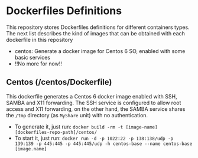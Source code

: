 # Dockerfiles Definitions

This repository stores Dockerfiles definitions for different containers types. The next list describes the kind of images that can be obtained with each dockerfile in this repository

* centos: Generate a docker image for Centos 6 SO, enabled with some basic services
* !!No more for now!!

## Centos (/centos/Dockerfile)

This dockerfile generates a Centos 6 docker image enabled with SSH, SAMBA and X11 forwarding. The SSH  service is configured to allow root access and X11 forwarding, on the other hand, the SAMBA service shares the `/tmp` directory (as `MyShare` unit) with no authentication. 
* To generate it, just run: `docker build -rm -t [image-name] [dockerfiles-repo-path]/centos/`
* To start it, just run: `docker run -d -p 1022:22 -p 138:138/udp -p 139:139 -p 445:445 -p 445:445/udp -h centos-base --name centos-base [image.name]`


